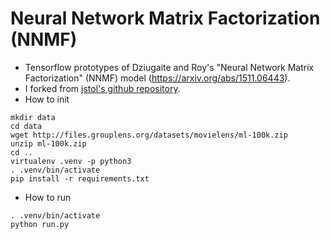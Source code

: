 # Neural Network Matrix Factorization (NNMF)

* Tensorflow prototypes of Dziugaite and Roy's "Neural Network Matrix Factorization" (NNMF) model (https://arxiv.org/abs/1511.06443).
* I forked from [jstol's github repository](https://github.com/jstol/neural-net-matrix-factorization).
* How to init
```
mkdir data
cd data
wget http://files.grouplens.org/datasets/movielens/ml-100k.zip
unzip ml-100k.zip
cd ..
virtualenv .venv -p python3
. .venv/bin/activate
pip install -r requirements.txt
```

* How to run
```
. .venv/bin/activate
python run.py
```

